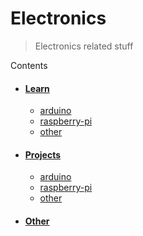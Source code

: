 # Electronics

> Electronics related stuff

Contents

* #### [Learn](/electronics/learn)
    * [arduino](/electronics/learn?id=arduino)
    * [raspberry-pi](/electronics/learn?id=raspberry-pi)
    * [other](/electronics/learn?id=other)

* #### [Projects](/electronics/projects)
    * [arduino](/electronics/projects?id=arduino)
    * [raspberry-pi](/electronics/projects?id=raspberry-pi)
    * [other](/electronics/projects?id=other)

* #### [Other](/electronics/other)